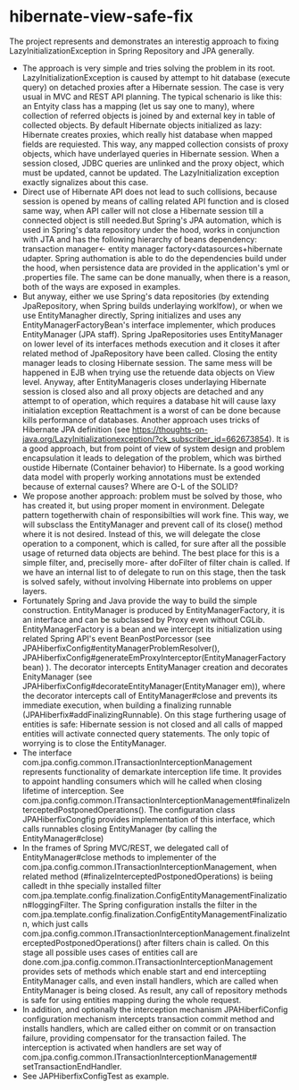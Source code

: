 # hibernate-view-safe-fix
The project represents and  demonstrates an interestig approach to fixing  LazyInitializationException in Spring Repository and JPA generally.
 - The approach is very simple and tries solving the problem in its root.  LazyInitializationException  is caused by attempt to hit database (execute query) on detached proxies after  a Hibernate session. The case is very usual in MVC and REST API planning.  The typical schenario is like this: an Entyity class has a mapping (let us say one to many), where collection of referred objects is joined by and external key in table of collected objects. By default Hibernate objects initialized  as lazy: Hibernate creates proxies, which really hist database when mapped fields are requiested. This way, any mapped collection consists of proxy objects, which have underlayed queries in  Hibernate session. When a session closed, JDBC queries are unlinked and the proxy object, which must be updated, cannot be updated. The LazyInitialization exception exactly signalizes about this case.
-  Direct use of Hibernate API does not lead to such collisions, because session is opened by means of calling related API function and is closed same way, when API caller will not close a Hibernate session till a connected object is still needed.But Spring's  JPA automation, which is used in Spring's data repository under the hood, works in conjunction with JTA and has the following hierarchy of beans dependency: transaction manager<- entity manager factory<datasources+hibernate udapter. Spring authomation is able to do the dependencies build under the hood, when persistence data are provided in the application's yml or .properties file. The same can be done manually, when there is a reason, both of the ways are exposed in examples.
- But anyway, either we use Spring's data repositories (by extending JpaRepository, when Spring builds underlaying worklfow), or when we use EntityManagher directly, Spring initializes and uses any EntityManagerFactoryBean's interface implementer, which produces EntityManager (JPA staff).
  Spring  JpaRepositories uses EntityManager on lower level of its interfaces methods execution and it closes it
   after related method of JpaRepository have been called. Closing the entity manager leads to closing Hibernate session.  The same mess will
    be happened in EJB when trying use the retuende data objects on View level.
   Anyway, after EntityManageris closes underlaying Hibernate session is closed also and all proxy objects are detached and any attempt to of operation, which requires a database hit will cause laxy initialation exception
    Reattachment is a worst of can be done because kills performance of databases.
 Another approach uses tricks of Hibernate JPA definition (see https://thoughts-on-java.org/LazyInitializationexception/?ck_subscriber_id=662673854).
  It is a good approach, but from point of view of system design and problem encapsulation it leads to delegation of the problem, which was birthed oustide Hibernate (Container behavior) to Hibernate. Is  a good working data model with properly working annotations must be extended because of external causes? Where are O-L of  the SOLID? 
 - We propose another approach: problem must be solved by those, who has created it, but using proper moment in environment. Delegate pattern togetherwith chain of responsibilties will work  fine. This way, we will subsclass the EntityManager and prevent call of its close() method where it is not desired. Instead of this, we will delegate the close operation to a component, which is called, for sure after all the possible usage of returned data objects are behind. The best place for this is a simple filter, and, preciselly more- after doFilter of filter chain is called. If we have an internal list to of delegate to run on this stage, then the task is solved safely, without involving Hibernate into  problems on upper layers.  
 - Fortunately Spring and Java provide the way to build the simple construction. EntityManager is produced by EntityManagerFactory, it is an interface and can be subclassed by Proxy even without CGLib. EntityManagerFactory is a bean and we intercept its initialization using related Spring API's event BeanPostPorcessor (see JPAHiberfixConfig#entityManagerProblemResolver(), JPAHiberfixConfig#generateEmProxyInterceptor(EntityManagerFactory bean) ). The decorator intercepts EntityManager creation and decorates EnityManager (see JPAHiberfixConfig#decorateEntityManager(EntityManager em)), where the decorator intercepts call of EntityManager#close and prevents  its immediate execution, when building a finalizing runnable (JPAHiberfix#addFinalizingRunnable). On this stage furthering usage  of entities is safe: Hibernate session is not closed and all calls of mapped entities will activate connected  query statements. The only topic of worrying is to close the EntityManager.
 - The interface com.jpa.config.common.ITransactionInterceptionManagement represents functionality of demarkate interception life time. It provides to appoint handling consumers which will he called when closing lifetime of interception. See com.jpa.config.common.ITransactionInterceptionManagement#finalizeInterceptedPostponedOperations(). The configuration class JPAHiberfixCongfig provides implementation of this interface, which calls runnables closing EntityManager (by calling the EntityManager#close)
 - In the frames of Spring MVC/REST, we delegated call of EntityManager#close methods to implementer of the com.jpa.config.common.ITransactionInterceptionManagement, when related method (#finalizeInterceptedPostponedOperations) is beiing calledt in thhe specially installed filter com.jpa.template.config.finalization.ConfigEntityManagementFinalization#loggingFilter.  The Spring configuration  installs the  filter in the com.jpa.template.config.finalization.ConfigEntityManagementFinalization, which just calls  com.jpa.config.common.ITransactionInterceptionManagement.finalizeInterceptedPostponedOperations() after  filters chain is called. On this stage all possible uses cases of entities call are done.com.jpa.config.common.ITransactionInterceptionManagement provides sets of methods which enable  start and end interceptiing EntityManager calls, and even install handlers, which are called when EntityManager is being closed. As result, any call of repository methods is safe for using entities mapping during the whole request.
 -  In addition, and optionally  the interception mechanism JPAHiberfiConfig configuration mechanism intercepts transaction commit method and installs handlers, which are called either on commit or on transaction failure, providing compensator for the transaction failed. The interception is activated when handlers are set way of com.jpa.config.common.ITransactionInterceptionManagement# setTransactionEndHandler.
 - See JAPHiberfixConfigTest  as example. 
 


